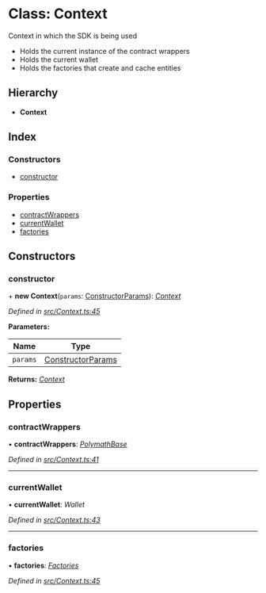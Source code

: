 # Class: Context

Context in which the SDK is being used

- Holds the current instance of the contract wrappers
- Holds the current wallet
- Holds the factories that create and cache entities

## Hierarchy

* **Context**

## Index

### Constructors

* [constructor](_context_.context.md#constructor)

### Properties

* [contractWrappers](_context_.context.md#contractwrappers)
* [currentWallet](_context_.context.md#currentwallet)
* [factories](_context_.context.md#factories)

## Constructors

###  constructor

\+ **new Context**(`params`: [ConstructorParams](../interfaces/_context_.constructorparams.md)): *[Context](_context_.context.md)*

*Defined in [src/Context.ts:45](https://github.com/PolymathNetwork/polymath-sdk/blob/fb8c7c9/src/Context.ts#L45)*

**Parameters:**

Name | Type |
------ | ------ |
`params` | [ConstructorParams](../interfaces/_context_.constructorparams.md) |

**Returns:** *[Context](_context_.context.md)*

## Properties

###  contractWrappers

• **contractWrappers**: *[PolymathBase](_polymathbase_.polymathbase.md)*

*Defined in [src/Context.ts:41](https://github.com/PolymathNetwork/polymath-sdk/blob/fb8c7c9/src/Context.ts#L41)*

___

###  currentWallet

• **currentWallet**: *Wallet*

*Defined in [src/Context.ts:43](https://github.com/PolymathNetwork/polymath-sdk/blob/fb8c7c9/src/Context.ts#L43)*

___

###  factories

• **factories**: *[Factories](../interfaces/_context_.factories.md)*

*Defined in [src/Context.ts:45](https://github.com/PolymathNetwork/polymath-sdk/blob/fb8c7c9/src/Context.ts#L45)*

